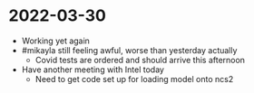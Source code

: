 # 2022-03-30
- Working yet again
- #mikayla still feeling awful, worse than yesterday actually
	- Covid tests are ordered and should arrive this afternoon
- Have another meeting with Intel today
	- Need to get code set up for loading model onto ncs2